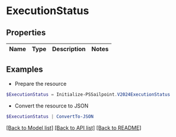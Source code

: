# ExecutionStatus
## Properties

Name | Type | Description | Notes
------------ | ------------- | ------------- | -------------

## Examples

- Prepare the resource
```powershell
$ExecutionStatus = Initialize-PSSailpoint.V2024ExecutionStatus 
```

- Convert the resource to JSON
```powershell
$ExecutionStatus | ConvertTo-JSON
```

[[Back to Model list]](../README.md#documentation-for-models) [[Back to API list]](../README.md#documentation-for-api-endpoints) [[Back to README]](../README.md)


